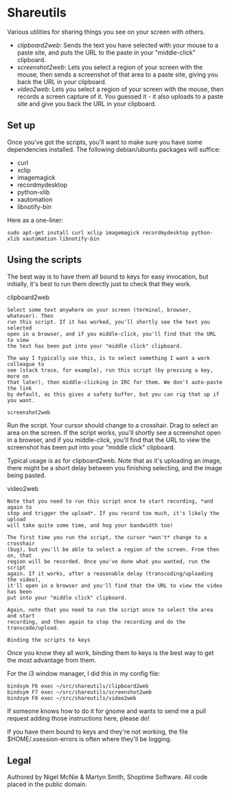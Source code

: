 Shareutils
==========
Various utilities for sharing things you see on your screen with others.

* *clipboard2web*: Sends the text you have selected with your mouse to a paste
site, and puts the URL to the paste in your "middle-click" clipboard.
* *screenshot2web*: Lets you select a region of your screen with the mouse, then
sends a screenshot of that area to a paste site, giving you back the URL in
your clipboard.
* *video2web*: Lets you select a region of your screen with the mouse, then
records a screen capture of it. You guessed it - it also uploads to a paste
site and give you back the URL in your clipboard.

Set up
------
Once you've got the scripts, you'll want to make sure you have some
dependencies installed. The following debian/ubuntu packages will suffice:

* curl
* xclip
* imagemagick
* recordmydesktop
* python-xlib
* xautomation
* libnotify-bin

Here as a one-liner:

```
sudo apt-get install curl xclip imagemagick recordmydesktop python-xlib xautomation libnotify-bin
```

Using the scripts
-----------------
The best way is to have them all bound to keys for easy invocation, but
initially, it's best to run them directly just to check that they work.

clipboard2web
~~~~~~~~~~~~~
Select some text anywhere on your screen (terminal, browser, whatever). Then
run this script. If it has worked, you'll shortly see the text you selected
open in a browser, and if you middle-click, you'll find that the URL to view
the text has been put into your "middle click" clipboard.

The way I typically use this, is to select something I want a work colleague to
see (stack trace, for example), run this script (by pressing a key, more on
that later), then middle-clicking in IRC for them. We don't auto-paste the link
by default, as this gives a safety buffer, but you can rig that up if you want.

screenshot2web
~~~~~~~~~~~~~~
Run the script. Your cursor should change to a crosshair. Drag to select an
area on the screen. If the script works, you'll shortly see a screenshot open
in a browser, and if you middle-click, you'll find that the URL to view the
screenshot has been put into your "middle click" clipboard.

Typical usage is as for clipboard2web. Note that as it's uploading an image,
there might be a short delay between you finishing selecting, and the image
being pasted.

video2web
~~~~~~~~~
Note that you need to run this script once to start recording, *and again to
stop and trigger the upload*. If you record too much, it's likely the upload
will take quite some time, and hog your bandwidth too!

The first time you run the script, the cursor *won't* change to a crosshair
(bug), but you'll be able to select a region of the screen. From then on, that
region will be recorded. Once you've done what you wanted, run the script
again. If it works, after a reasonable delay (transcoding/uploading the video),
it'll open in a browser and you'll find that the URL to view the video has been
put into your "middle click" clipboard.

Again, note that you need to run the script once to select the area and start
recording, and then again to stop the recording and do the transcode/upload.

Binding the scripts to keys
~~~~~~~~~~~~~~~~~~~~~~~~~~~
Once you know they all work, binding them to keys is the best way to get the
most advantage from them.

For the i3 window manager, I did this in my config file:

```
bindsym F6 exec ~/src/shareutils/clipboard2web
bindsym F7 exec ~/src/shareutils/screenshot2web
bindsym F8 exec ~/src/shareutils/video2web
```

If someone knows how to do it for gnome and wants to send me a pull request
adding those instructions here, please do!

If you have them bound to keys and they're not working, the file
$HOME/.xsession-errors is often where they'll be logging.

Legal
-----
Authored by Nigel McNie & Martyn Smith, Shoptime Software. All code placed in
the public domain.
